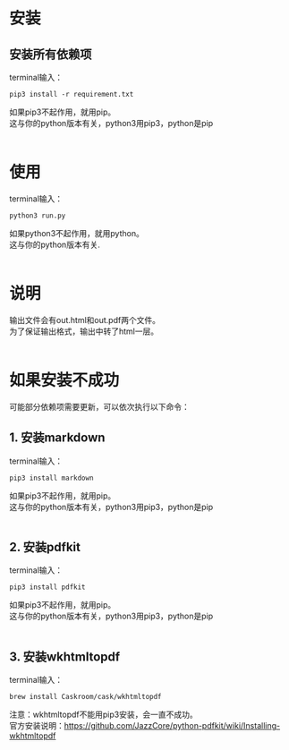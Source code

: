 # 安装
## 安装所有依赖项
terminal输入：
```
pip3 install -r requirement.txt
```
如果pip3不起作用，就用pip。  
这与你的python版本有关，python3用pip3，python是pip
<br/><br/>

# 使用
terminal输入：
```
python3 run.py
```
如果python3不起作用，就用python。  
这与你的python版本有关.
<br/><br/>

# 说明
输出文件会有out.html和out.pdf两个文件。  
为了保证输出格式，输出中转了html一层。
<br/><br/>

# 如果安装不成功
可能部分依赖项需要更新，可以依次执行以下命令：
## 1. 安装markdown  
terminal输入：
``` 
pip3 install markdown
```
如果pip3不起作用，就用pip。  
这与你的python版本有关，python3用pip3，python是pip
<br/><br/>

## 2. 安装pdfkit  
terminal输入：
```
pip3 install pdfkit
```
如果pip3不起作用，就用pip。  
这与你的python版本有关，python3用pip3，python是pip
<br/><br/>

## 3. 安装wkhtmltopdf
terminal输入：
```
brew install Caskroom/cask/wkhtmltopdf 
```
注意：wkhtmltopdf不能用pip3安装，会一直不成功。  
官方安装说明：https://github.com/JazzCore/python-pdfkit/wiki/Installing-wkhtmltopdf
<br/><br/>